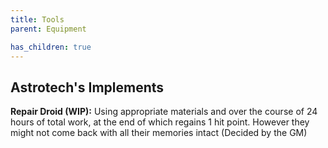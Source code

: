 ```yaml
---
title: Tools
parent: Equipment

has_children: true
---
```



## Astrotech's Implements

**Repair Droid (WIP):** Using appropriate materials and over the course of 24 hours of total work, at the end of which regains 1 hit point. However they might not come back with all their memories intact (Decided by the GM)